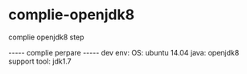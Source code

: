 # complie-openjdk8
complie openjdk8 step

----- complie perpare -----
dev env:
OS: ubuntu 14.04
java: openjdk8
support tool: jdk1.7



